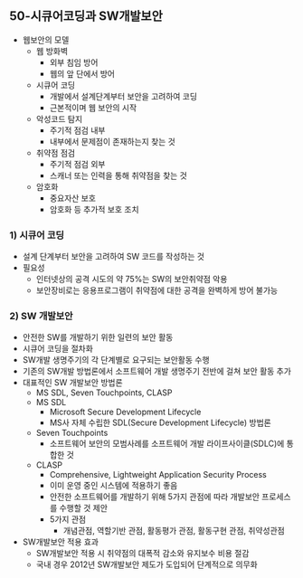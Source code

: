 ## 50-시큐어코딩과 SW개발보안
- 웹보안의 모델
    - 웹 방화벽
        - 외부 침임 방어
        - 웹의 앞 단에서 방어
    - 시큐어 코딩
        - 개발에서 설계단계부터 보안을 고려하여 코딩
        - 근본적이며 웹 보안의 시작
    - 악성코드 탐지
        - 주기적 점검 내부
        - 내부에서 문제점이 존재하는지 찾는 것
    - 취약점 점검
        - 주기적 점검 외부
        - 스캐너 또는 인력을 통해 취약점을 찾는 것
    - 암호화
        - 중요자산 보호
        - 암호화 등 추가적 보호 조치
### 1) 시큐어 코딩
- 설계 단계부터 보안을 고려하여 SW 코드를 작성하는 것
- 필요성
    - 인터넷상의 공격 시도의 약 75%는 SW의 보안취약점 악용
    - 보안장비로는 응용프로그램이 취약점에 대한 공격을 완벽하게 방어 불가능
### 2) SW 개발보안
- 안전한 SW를 개발하기 위한 일련의 보안 활동
- 시큐어 코딩을 절차화
- SW개발 생명주기의 각 단계별로 요구되는 보안활동 수행
- 기존의 SW개발 방법론에서 소프트웨어 개발 생명주기 전반에 걸쳐 보안 활동 추가
- 대표적인 SW 개발보안 방법론
    - MS SDL, Seven Touchpoints, CLASP
    - MS SDL
        - Microsoft Secure Development Lifecycle
        - MS사 자체 수립한 SDL(Secure Development Lifecycle) 방법론
    - Seven Touchpoints
        - 소프트웨어 보안의 모범사례를 소프트웨어 개발 라이프사이클(SDLC)에 통합한 것
    - CLASP
        - Comprehensive, Lightweight Application Security Process
        - 이미 운영 중인 시스템에 적용하기 좋음
        - 안전한 소프트웨어를 개발하기 위해 5가지 관점에 따라 개발보안 프로세스를 수행할 것 제안
        - 5가지 관점
            - 개념관점, 역할기반 관점, 활동평가 관점, 활동구현 관점, 취약성관점
- SW개발보안 적용 효과
    - SW개발보안 적용 시 취약점의 대폭적 감소와 유지보수 비용 절감
    - 국내 경우 2012년 SW개발보안 제도가 도입되어 단계적으로 의무화
